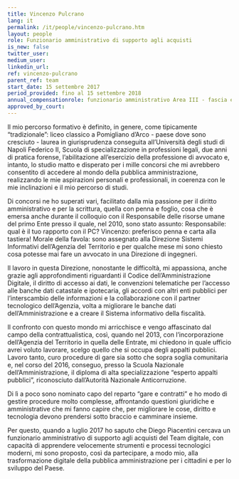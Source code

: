 ```yaml
---
title: Vincenzo Pulcrano
lang: it
permalink: /it/people/vincenzo-pulcrano.htm 
layout: people
role: Funzionario amministrativo di supporto agli acquisti
is_new: false
twitter_user: 
medium_user: 
linkedin_url:
ref: vincenzo-pulcrano
parent_ref: team
start_date: 15 settembre 2017
period_provided: fino al 15 settembre 2018
annual_compensationrole: funzionario amministrativo Area III - fascia economica F1 
approved_by_court: 
---
```

Il mio percorso formativo è definito, in genere, come tipicamente “tradizionale”: liceo classico a Pomigliano d’Arco - paese dove sono cresciuto - laurea in giurisprudenza conseguita all’Università degli studi di Napoli Federico II, Scuola di specializzazione in professioni legali, due anni di pratica forense, l’abilitazione all’esercizio della professione di avvocato e, intanto, lo studio matto e disperato per i mille concorsi che mi avrebbero consentito di accedere al mondo della pubblica amministrazione, realizzando le mie aspirazioni personali e professionali, in coerenza con le mie inclinazioni e il mio percorso di studi.

Di concorsi ne ho superati vari, facilitato dalla mia passione per il diritto amministrativo e per la scrittura, quella con penna e foglio, cosa che è emersa anche durante il colloquio con il Responsabile delle risorse umane del primo Ente presso il quale, nel 2010, sono stato assunto:
Responsabile: qual è il tuo rapporto con il PC?
Vincenzo:  preferisco penna e carta alla tastiera!
Morale della favola: sono assegnato alla Direzione Sistemi Informativi dell’Agenzia del Territorio e per qualche mese mi sono chiesto cosa potesse mai fare un avvocato in una Direzione di ingegneri. 

Il lavoro in questa Direzione, nonostante le difficoltà, mi appassiona, anche grazie agli approfondimenti riguardanti il Codice dell’Amministrazione Digitale, il diritto di accesso ai dati, le convenzioni telematiche per l’accesso alle banche dati catastale e ipotecaria, gli accordi con altri enti pubblici per l’interscambio delle informazioni e la collaborazione con il partner tecnologico dell’Agenzia, volta a migliorare le banche dati dell’Amministrazione e a creare il Sistema informativo della fiscalità.   

Il confronto con questo mondo mi arricchisce e vengo affascinato dal campo della contrattualistica, così, quando nel 2013, con l’incorporazione dell’Agenzia del Territorio in quella delle Entrate, mi chiedono in quale ufficio avrei voluto lavorare, scelgo quello che si occupa degli appalti pubblici. 
Lavoro tanto, curo procedure di gare sia sotto che sopra soglia comunitaria e, nel corso del 2016, conseguo, presso la Scuola Nazionale dell’Amministrazione, il diploma di alta specializzazione “esperto appalti pubblici”, riconosciuto dall’Autorità Nazionale Anticorruzione. 

Di lì a poco sono nominato capo del reparto “gare e contratti” e ho modo di gestire procedure molto complesse, affrontando questioni giuridiche e amministrative che mi fanno capire che, per migliorare le cose, diritto e tecnologia devono prendersi sotto braccio e camminare insieme. 

Per questo, quando a luglio 2017 ho saputo che Diego Piacentini cercava un funzionario amministrativo di supporto agli acquisti del Team digitale, con capacità di apprendere velocemente strumenti e processi tecnologici moderni, mi sono proposto, così da partecipare, a modo mio, alla trasformazione digitale della pubblica amministrazione  per i cittadini e per lo sviluppo del Paese.
